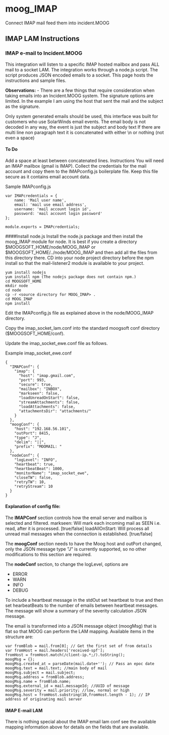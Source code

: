 # moog_IMAP


Connect IMAP mail feed them into incident.MOOG

## IMAP LAM Instructions

### IMAP e-mail to Incident.MOOG

This integration will listen to a specific IMAP hosted mailbox and pass ALL mail to a socket LAM. The integration works through a node.js script. The script produces JSON encoded emails to a socket. This page hosts the instructions and sample files.

**Observations:** - There are a few things that require consideration when taking emails into an Incident.MOOG system.
The signature options are limited. In the example I am using the host that sent the mail and the subject as the signature.

Only system generated emails should be used, this interface was built for customers who use SolarWinds email events.
The email body is not decoded in any way, the event is just the subject and body text
If there are multi line non paragraph text it is concatenated with either \n or nothing (not even a space)
#### To Do
Add a space at least between concatenated lines.
Instructions
You will need an IMAP mailbox (gmail is IMAP). Collect the credentials for the mail account and copy them to the IMAPconfig.js boilerplate file. Keep this file secure as it contains email account data.

Sample IMAPconfig.js

```
var IMAPcredentials = {
    name: 'Mail user name',
    email: 'mail use email address',
    username: 'mail account login id',
    password: 'mail account login password'
};

module.exports = IMAPcredentials;
```
####Install node.js
Install the node.js package and then install the moog_IMAP module for node. It is best if you create a directory $MOOGSOFT_HOME/node/MOOG_IMAP or $MOOGSOFT_HOME/../node/MOOG_IMAP and then add all the files from this directory there. CD into your node project directory before the npm install so that the mail-listener2 module is available to your project.
```
yum install nodejs 
yum install npm (The nodejs package does not contain npm.)
cd MOOGSOFT_HOME
mkdir node
cd node
cp -r <source directory for MOOG_IMAP> .
cd MOOG_IMAP
npm install
```
Edit the IMAPconfig.js file as explained above in the node/MOOG_IMAP directory.

Copy the imap_socket_lam.conf into the standard moogsoft conf directory ($MOOGSOFT_HOME/conf).

Update the imap_socket_ewe.conf file as follows.

Example imap_socket_ewe.conf
```
{
  "IMAPConf": {
    "imap": {
      "host": "imap.gmail.com",
      "port": 993,
      "secure": true,
      "mailbox": "INBOX",
      "markseen": false,
      "loadUnreadOnStart": false,
      "streamAttachments": false,
      "loadAttachments": false,
      "attachmentsDir": "attachments/"
    }
  },
  "moogConf": {
    "host": "192.168.56.101",
    "outPort": 8415,
    "type": "J",
    "delim": "||",
    "prefix": "MOOMAIL: "
  },
  "nodeConf": {
    "logLevel": "INFO",
    "heartbeat": true,
    "heartbeatBeat": 1000,
    "monitorName": "imap_socket_ewe",
    "closeTW": false,
    "retryTW": 10,
    "retryStream": 10
  }
}
```

#### Explanation of config file:
The **IMAPConf** section controls how the email server and mailbox is selected and filtered. markseen: Will mark each incoming mail as SEEN i.e. read, after it is processed. [true/false] loadAllOnStart: Will process all unread mail messages when the connection is established. [true/false]

The **moogConf** section needs to have the Moog host and outPort changed, only the JSON message type "J" is currently supported, so no other modifications to this section are required.

The **nodeConf** section, to change the logLevel, options are
 * ERROR
 * WARN
 * INFO
 * DEBUG

To include a heartbeat message in the stdOut set heartbeat to true and then set hearbeatBeats to the number of emails between heartbeat messages. The message will show a summary of the severity calculation
JSON message.

The email is transformed into a JSON message object (moogMsg) that is flat so that MOOG can perform the LAM mapping. Available items in the structure are:
```
var fromBlob = mail.from[0]; // Get the first set of from details
var fromHost = mail.headers['received-spf'];
fromHost = fromHost.match(/client-ip.*;/).toString();
moogMsg = {};
moogMsg.created_at = parseDate(mail.date+''); // Pass an epoc date
moogMsg.text = mail.text; //main body of mail
moogMsg.subject = mail.subject;
moogMsg.address = fromBlob.address;
moogMsg.name = fromBlob.name;
moogMsg.external_id = mail.messageId; //UUID of message
moogMsg.severity = mail.priority; //low, normal or high
moogMsg.host = fromHost.substring(10,fromHost.length - 1); // IP address of originating mail server
```
#### IMAP E-mail LAM
There is nothing special about the IMAP email lam conf see the available mapping information above for details on the fields that are available.
